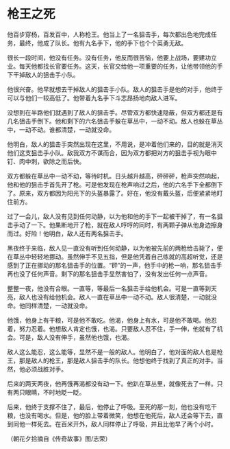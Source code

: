 # 枪王之死

他百步穿杨，百发百中，人称枪王。他当上了一名狙击手，每次都出色地完成任务，最终，他成了队长。他有九名手下，他的手下也个个英勇无敌。 

很长一段时间，他没有任务。没有任务，他反而很苦恼，他要上战场，要建功立业。每天他都找长官要任务。这天，长官交给他一项重要的任务，让他带领他的手下干掉敌人的狙击手小队。 

他很兴奋。他早就想去干掉敌人的狙击手小队。敌人的狙击手是他的对手，他终于可以与他们一较高低了。他带着九名手下斗志昂扬地向敌人进军。 

没想到在半路他们就遇到了敌人的狙击手。尽管双方都快速隐蔽，但双方都还是有几名狙击手倒下。他和剩下的六名狙击手躲在草丛中，一动不动。敌人也躲在草丛中，一动不动。谁都清楚，一动就没命。 

他明白，敌人的狙击手突然出现在这里，不用说，是冲着他们来的，目的就是消灭他们这支狙击手小队。敌我双方不谋而合，因为双方都把对方的狙击手视为眼中钉、肉中刺，欲除之而后快。 

双方都躲在草丛中一动不动，等待时机。日头越升越高，砰砰砰，枪声突然响起，他和他的狙击手首先开了枪。可是他发现在枪声响过之后，他的六名手下全都倒下了。原来，双方都因为阳光下的头盔暴露了。好在，他没有戴头盔，后便紧紧地盯住前方。 

过了一会儿，敌人没有见到任何动静，以为他和他的手下一起被干掉了，有一名狙击手动了一下。他果断地开了枪，就在敌人哼哼的同时，有两颗子弹从他身边擦身而过。好险！他明白，敌人还有两名狙击手。 

黑夜终于来临，敌人见一直没有听到任何动静，以为他被先前的两枪给击毙了，便在草丛中轻轻地挪动。虽然伸手不见五指，但是他凭着自己练就的高超听觉，还是感到了正在挪动的那名狙击手的位置。“砰”的一声，他手中的枪一响，那名狙击手再也没了任何声音。剩下的那名狙击手显然害怕了，没有发出任何一点声音。 

整整一夜，他没有合眼。一直等，等最后一名狙击手给他机会。可是一直等到天亮，敌人也没有给他机会。敌人一直在草丛中一动不动。敌人很清楚，一动就没命。他同样清楚，一动就没命。 

他饿，他身上有干粮，可是他不敢吃。他渴，他身上有水，可是他不敢喝。他忍着，努力忍着。他想敌人肯定也饿，也渴。只要敌人忍不住，手一伸，他就有了机会。可是，敌人没有伸手，虽然他也饿，也渴。 

敌人这么能忍，这么能等，显然不是一般的敌人。他明白了，他对面的敌人也是枪王，那是敌人的枪王，那是敌人狙击手的队长。他想他终于找到了真正的对手。当然，他必须战胜对手。 

后来的两天两夜，他再饿再渴都没有动一下。他趴在草丛里，就像死去了一样。只有两只眼睛，不时地眨一眨。 

后来，他终于支撑不住了，最后，他停止了呼吸。至死的那一刻，他也没有吃干粮，也没有喝水。但是，他的脸上带着微笑，他想在他死后，敌人还会等下去，直到同他一样死去。在百米开外，敌人同样停止了呼吸，并且比他早了两个小时。 

（朝花夕拾摘自《传奇故事》图/志荣）